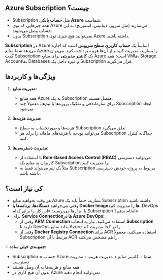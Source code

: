 ## **Azure Subscription چیست؟**

* Subscription مثل **حساب بانکی Azure** شماست.
* همه چیزهایی که توی Azure می‌سازید (مثل سرور، دیتابیس، استوریج) به این حساب وصل می‌شوند.
* بدون Subscription نمی‌توانید هیچ چیزی توی Azure داشته باشید.

**Subscription** در Azure اساساً یک **حساب کاربری سطح سرویس** است که اجازه می‌دهد شما منابع Azure را بسازید، مدیریت کنید و از آن‌ها هزینه پرداخت کنید. می‌توان گفت Subscription یک **کانتینر مدیریتی** برای منابع Azure است: همه VMها، Storage Accountها، Databases و غیره داخل یک Subscription قرار می‌گیرند.

## **ویژگی‌ها و کاربردها**

1. **مدیریت منابع:**
   * همه منابع Azure به یک Subscription متصل هستند.
   * برای سازماندهی و تفکیک پروژه‌ها یا تیم‌ها، معمولاً چند Subscription ایجاد می‌شود.

2. **مدیریت هزینه‌ها:**
   * هزینه‌ها و صورتحساب به سطح Subscription تعلق می‌گیرد.
   * می‌توانید بودجه یا هزینه‌های ماهانه را برای هر Subscription جداگانه کنترل کنید.

3. **مدیریت دسترسی‌ها:**
   * با استفاده از **Role-Based Access Control (RBAC)** می‌توانید دسترسی کاربران به منابع یک Subscription را مدیریت کنید.
   * مثلاً یک تیم می‌تواند فقط به Subscription مربوط به پروژه خودش دسترسی داشته باشد.

## **کی نیاز است؟**

* هر وقت بخواهید منابع Azure بسازید، حتماً باید یک Subscription داشته باشید.
* وقتی می‌خواهید **دستگاه‌ها، برنامه‌ها یا Docker Imageها** را مدیریت کنید، DevOps یا ابزارها می‌پرسند: «این کار را برای کدام Subscription انجام بدهم؟»
* برای **Service Connectionها در Azure DevOps**:
  * وقتی از **ARM Connection** استفاده می‌کنید، نیاز به انتخاب **Subscription** دارید تا DevOps بداند منابع Azure را در کجا مدیریت کند.
  * وقتی از **Docker Registry Connection** برای ACR استفاده می‌کنید، معمولاً Subscription مرتبط با آن ACR را هم مشخص می‌کنید.

💡 **جمع‌بندی خیلی ساده:**

* Subscription = حساب Azure شما + کانتینر منابع + مدیریت هزینه + مدیریت دسترسی
* همه منابع و هزینه‌ها به آن وصل هستند
* بدون آن هیچ کاری در Azure نمی‌توانید انجام دهید

